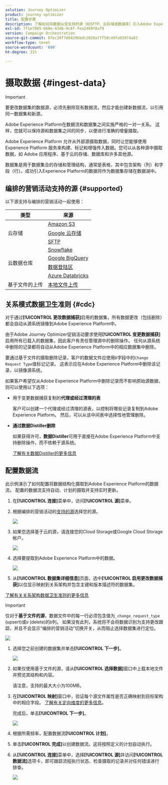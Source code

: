 ```yaml
---
solution: Journey Optimizer
product: journey optimizer
title: 配置步骤
description: 了解如何将数据从受支持的源（如SFTP、云存储或数据库）引入Adobe Experience Platform。
exl-id: 7f1e7985-b68e-43d6-9c8f-fea2469f8af9
version: Campaign Orchestration
source-git-commit: 07ec28f7d64296bdc2020a77f50c49fa92074a83
workflow-type: tm+mt
source-wordcount: '699'
ht-degree: 21%

---
```



# 摄取数据 {#ingest-data}

>[!IMPORTANT]
>
>要更改数据集的数据源，必须先删除现有数据流，然后才能创建新数据流，以引用同一数据集和新源。
>
>Adobe Experience Platform在数据流和数据集之间实施严格的一对一关系。 这样，您就可以保持源和数据集之间的同步，以便进行准确的增量摄取。

Adobe Experience Platform 允许从外部源摄取数据，同时让您能够使用 Experience Platform 服务来构建、标记和增强传入数据。您可以从各种源中摄取数据，如 Adobe 应用程序、基于云的存储、数据库和许多其他源。

数据集是用于数据集合的存储和管理结构，通常是表格，其中包含架构（列）和字段（行）。成功引入Experience Platform的数据将作为数据集存储在数据湖中。

## 编排的营销活动支持的源 {#supported}

以下源支持与编排的营销活动一起使用：

<table>
  <thead>
    <tr>
      <th>类型</th>
      <th>来源</th>
    </tr>
  </thead>
  <tbody>
    <tr>
      <td rowspan="3">云存储</td>
      <td><a href="https://experienceleague.adobe.com/en/docs/experience-platform/sources/ui-tutorials/create/cloud-storage/s3">Amazon S3</a></td>
    </tr>
    <tr>
      <td><a href="https://experienceleague.adobe.com/en/docs/experience-platform/sources/ui-tutorials/create/cloud-storage/google-cloud-storage">Google 云存储</a></td>
    </tr>
    <tr>
      <td><a href="https://experienceleague.adobe.com/en/docs/experience-platform/sources/ui-tutorials/create/cloud-storage/sftp">SFTP</a></td>
    </tr>
      <td rowspan="4">云数据仓库</td>
      <td><a href="https://experienceleague.adobe.com/en/docs/experience-platform/sources/ui-tutorials/create/databases/snowflake">Snowflake</a></td>
    </tr>
    <tr>
      <td><a href="https://experienceleague.adobe.com/en/docs/experience-platform/sources/ui-tutorials/create/databases/bigquery">Google BigQuery</a></td>
    </tr>
    <tr>
      <td><a href="https://experienceleague.adobe.com/en/docs/experience-platform/sources/ui-tutorials/create/cloud-storage/data-landing-zone">数据登陆区<a></td>
    </tr>
    <tr>
      <td><a href="https://experienceleague.adobe.com/en/docs/experience-platform/sources/ui-tutorials/create/databases/databricks">Azure Databricks</a></td>
    </tr>
    <tr>
      <td rowspan="3">基于文件的上传</td>
      <td><a href="https://experienceleague.adobe.com/en/docs/experience-platform/sources/ui-tutorials/create/local-system/local-file-upload">本地文件上传<a></td>
    </tr>

</tbody>
</table>

## 关系模式数据卫生准则 {#cdc}

对于通过&#x200B;**[!UICONTROL 更改数据捕获]**&#x200B;启用的数据集，所有数据更改（包括删除）都会自动从源系统镜像到Adobe Experience Platform中。

由于Adobe Journey Optimizer促销活动要求使用&#x200B;**[!UICONTROL 变更数据捕获]**&#x200B;启用所有已载入的数据集，因此客户有责任管理源中的删除操作。 任何从源系统中删除的记录都将自动从Adobe Experience Platform中的相应数据集中删除。

要通过基于文件的摄取删除记录，客户的数据文件应使用`D`字段中的`Change Request Type`值标记记录。 这表示应在Adobe Experience Platform中删除该记录，以镜像源系统。

如果客户希望仅从Adobe Experience Platform中删除记录而不影响原始源数据，则可以使用以下选项：

* 用于变更数据捕获复制的&#x200B;**代理或经过清理的表**

  客户可以创建一个代理或经过清理的源表，以控制将哪些记录复制到Adobe Experience Platform。 然后，可以从该中间表中选择性地管理删除。

* **通过数据Distiller删除**

  如果获得许可，**数据Distiller**&#x200B;可用于直接在Adobe Experience Platform中支持删除操作，而不依赖于源系统。

  [了解有关数据Distiller的更多信息](https://experienceleague.adobe.com/en/docs/experience-platform/query/data-distiller/overview)

## 配置数据流

此示例演示了如何配置将数据结构化摄取到Adobe Experience Platform的数据流。 配置的数据流支持自动、计划的摄取并支持实时更新。

1. 在&#x200B;**[!UICONTROL 连接]**&#x200B;菜单中，访问&#x200B;**[!UICONTROL 源]**&#x200B;菜单。

1. 根据编排的营销活动的[支持的源](#supported)选择您的源。

   ![](assets/admin_sources_1.png)

1. 如果您选择基于云的源，请连接您的Cloud Storage或Google Cloud Storage帐户。

   ![](assets/admin_sources_2.png)

1. 选择要提取到Adobe Experience Platform中的数据。

   ![](assets/S3_config_1.png)

1. 从&#x200B;**[!UICONTROL 数据集详细信息]**&#x200B;页面，选中&#x200B;**[!UICONTROL 启用更改数据捕获]**&#x200B;以仅显示映射到关系架构并包含主键和版本描述符的数据集。

[了解有关关系架构数据卫生准则的更多信息](#cdc)

   >[!IMPORTANT]
   >
   > 仅对于&#x200B;**基于文件的源**，数据文件中的每一行必须包含值为`_change_request_type` (upsert)或`U` (delete)的`D`列。 如果没有此列，系统将不会将数据识别为支持更改跟踪，并且不会显示“编排的营销活动”切换开关，从而阻止选择数据集进行定位。

   ![](assets/S3_config_6.png)

1. 选择您之前创建的数据集并单击&#x200B;**[!UICONTROL 下一步]**。

   ![](assets/S3_config_3.png)

1. 如果仅使用基于文件的源，请从&#x200B;**[!UICONTROL 选择数据]**&#x200B;窗口中上载本地文件并预览其结构和内容。

   请注意，支持的最大大小为100MB。

1. 在&#x200B;**[!UICONTROL 映射]**&#x200B;窗口中，验证每个源文件属性是否正确映射到目标架构中的相应字段。 [了解有关定向维度的更多信息](target-dimension.md)。

   完成后，单击&#x200B;**[!UICONTROL 下一步]**。

   ![](assets/S3_config_4.png)

1. 根据所需频率，配置数据流&#x200B;**[!UICONTROL 计划]**。

1. 单击&#x200B;**[!UICONTROL 完成]**&#x200B;以创建数据流。这将按照定义的计划自动执行。

1. 从&#x200B;**[!UICONTROL 连接]**&#x200B;菜单中，选择&#x200B;**[!UICONTROL 源]**&#x200B;并访问&#x200B;**[!UICONTROL 数据流]**&#x200B;选项卡，即可跟踪流程执行状态、检查摄取的记录并对任何错误进行排查。

   ![](assets/S3_config_5.png)


